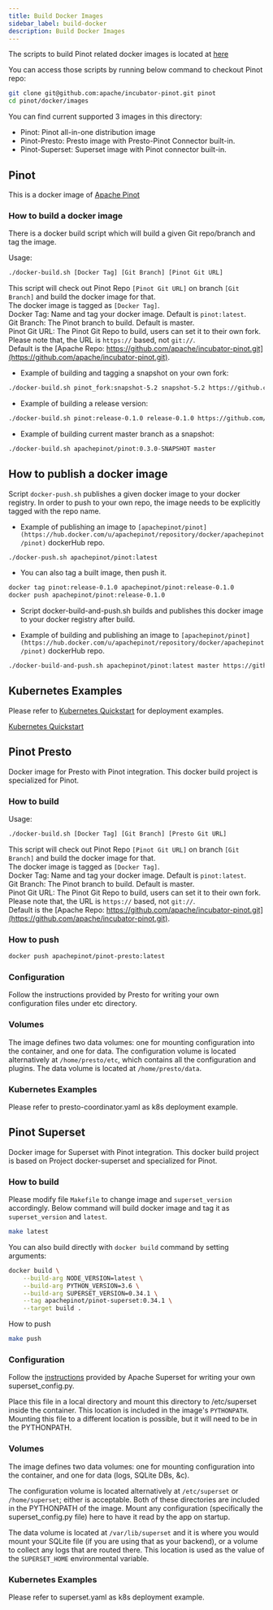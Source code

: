 ```yaml
---
title: Build Docker Images
sidebar_label: build-docker
description: Build Docker Images
---
```


The scripts to build Pinot related docker images is located at [here](https://github.com/apache/incubator-pinot/tree/master/docker/images)

You can access those scripts by running below command to checkout Pinot repo:

```bash
git clone git@github.com:apache/incubator-pinot.git pinot
cd pinot/docker/images
```

You can find current supported 3 images in this directory:

- Pinot: Pinot all-in-one distribution image
- Pinot-Presto: Presto image with Presto-Pinot Connector built-in.
- Pinot-Superset: Superset image with Pinot connector built-in.

## Pinot

This is a docker image of [Apache Pinot](https://github.com/apache/incubator-pinot)

### How to build a docker image

There is a docker build script which will build a given Git repo/branch and tag the image.

Usage:

```bash
./docker-build.sh [Docker Tag] [Git Branch] [Pinot Git URL]
```

This script will check out Pinot Repo `[Pinot Git URL]` on branch `[Git Branch]` and build the docker image for that. <br />
The docker image is tagged as `[Docker Tag]`. <br />
Docker Tag: Name and tag your docker image. Default is `pinot:latest`. <br />
Git Branch: The Pinot branch to build. Default is master. <br />
Pinot Git URL: The Pinot Git Repo to build, users can set it to their own fork. <br />
Please note that, the URL is `https://` based, not `git://`. <br />
Default is the [Apache Repo: https://github.com/apache/incubator-pinot.git](https://github.com/apache/incubator-pinot.git). <br />

- Example of building and tagging a snapshot on your own fork:

```bash
./docker-build.sh pinot_fork:snapshot-5.2 snapshot-5.2 https://github.com/your_own_fork/pinot.git
```

- Example of building a release version:

```bash
./docker-build.sh pinot:release-0.1.0 release-0.1.0 https://github.com/apache/incubator-pinot.git
```

- Example of building current master branch as a snapshot:

```bash
./docker-build.sh apachepinot/pinot:0.3.0-SNAPSHOT master
```

## How to publish a docker image

Script `docker-push.sh` publishes a given docker image to your docker registry.
In order to push to your own repo, the image needs to be explicitly tagged with the repo name.

- Example of publishing an image to `[apachepinot/pinot](https://hub.docker.com/u/apachepinot/repository/docker/apachepinot/pinot)` dockerHub repo.

```bash
./docker-push.sh apachepinot/pinot:latest
```

- You can also tag a built image, then push it.

```bash
docker tag pinot:release-0.1.0 apachepinot/pinot:release-0.1.0
docker push apachepinot/pinot:release-0.1.0
```

- Script docker-build-and-push.sh builds and publishes this docker image to your docker registry after build.

- Example of building and publishing an image to `[apachepinot/pinot](https://hub.docker.com/u/apachepinot/repository/docker/apachepinot/pinot)` dockerHub repo.

```bash
./docker-build-and-push.sh apachepinot/pinot:latest master https://github.com/apache/incubator-pinot.git
```

## Kubernetes Examples

Please refer to [Kubernetes Quickstart](../../docs/administration/installation/cloud/on-premise.md) for deployment examples.

[Kubernetes Quickstart](../../docs/administration/installation/cloud/on-premise.md)

## Pinot Presto

Docker image for Presto with Pinot integration.
This docker build project is specialized for Pinot.

### How to build

Usage:

```bash
./docker-build.sh [Docker Tag] [Git Branch] [Presto Git URL]
```

This script will check out Pinot Repo `[Pinot Git URL]` on branch `[Git Branch]` and build the docker image for that. <br />
The docker image is tagged as `[Docker Tag]`. <br />
Docker Tag: Name and tag your docker image. Default is `pinot:latest`. <br />
Git Branch: The Pinot branch to build. Default is master. <br />
Pinot Git URL: The Pinot Git Repo to build, users can set it to their own fork. <br />
Please note that, the URL is `https://` based, not `git://`. <br />
Default is the [Apache Repo: https://github.com/apache/incubator-pinot.git](https://github.com/apache/incubator-pinot.git). <br />

### How to push

```bash
docker push apachepinot/pinot-presto:latest
```

### Configuration

Follow the instructions provided by Presto for writing your own configuration files under etc directory.

### Volumes

The image defines two data volumes: one for mounting configuration into the container, and one for data.
The configuration volume is located alternatively at `/home/presto/etc`, which contains all the configuration and plugins.
The data volume is located at `/home/presto/data`.

### Kubernetes Examples

Please refer to presto-coordinator.yaml as k8s deployment example.

## Pinot Superset

Docker image for Superset with Pinot integration.
This docker build project is based on Project docker-superset and specialized for Pinot.

### How to build

Please modify file `Makefile` to change image and `superset_version` accordingly.
Below command will build docker image and tag it as `superset_version` and `latest`.

```bash
make latest
```

You can also build directly with `docker build` command by setting arguments:

```bash
docker build \
    --build-arg NODE_VERSION=latest \
    --build-arg PYTHON_VERSION=3.6 \
    --build-arg SUPERSET_VERSION=0.34.1 \
    --tag apachepinot/pinot-superset:0.34.1 \
    --target build .
```

How to push

```bash
make push
```

### Configuration

Follow the [instructions](https://superset.incubator.apache.org/installation.html#configuration) provided by Apache Superset for writing your own superset_config.py.

Place this file in a local directory and mount this directory to /etc/superset inside the container. This location 
is included in the image's `PYTHONPATH`. Mounting this file to a different location is possible, but it will need to be in the PYTHONPATH.

### Volumes

The image defines two data volumes: one for mounting configuration into the container, and one for data (logs, SQLite DBs, &c).

The configuration volume is located alternatively at `/etc/superset` or `/home/superset`; either is acceptable. Both of these directories are included in the PYTHONPATH of the image. Mount any configuration (specifically the superset_config.py file) here to have it read by the app on startup.

The data volume is located at `/var/lib/superset` and it is where you would mount your SQLite file (if you are using that as your backend), or a volume to collect any logs that are routed there. This location is used as the value of the `SUPERSET_HOME` environmental variable.

### Kubernetes Examples

Please refer to superset.yaml as k8s deployment example.
